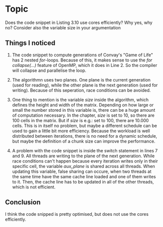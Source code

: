 # Topic

Does the code snippet in Listing 3.10 use cores efficiently? Why yes, why no? Consider also the variable size in your argumentation

## Things I noticed

1) The code snippet to compute generations of Convay's "Game of Life" has 2 nested _for_-loops. 
Because of this, it makes sense to use the _for collapse(...)_ feature of OpenMP, which it does in Line 2. 
So the compiler will collapse and parallelise the loop.

2) The algorithmn uses two planes. 
One plane is the current generation (used for reading), while the other plane is the next generation (used for writing). 
Because of this seperation, race conditions can be avoided.

3) One thing to mention is the variable _size_ inside the algorithm, which defines the height and width of the matrix.
Depending on how large or small the number stored in this variable is, there can be a huge amount of computation necessary.
In the chapter, _size_ is set to 10, so there are 100 cells in the matrix.
But if _size_ is e.g.: set to 100, there are 10.000 cells. 
This is in itself no problem, but maybe a different schedule can be used to gain a little bit more efficiency. 
Because the workload is well distributed between iterations, there is no need for a dynamic schedule, but maybe the definition of a chunk size can improve the performance.


4) A problem with the code snippet is inside the switch statement in lines 7 and 9. 
All threads are writing to the plane of the next generation. 
While race conditions can't happen because every iteration writes only in their specific cell,
the variable _aux_plane_ is shared across all threads. 
When updating this variable, false sharing can occure, when two threads at the same time have the same cache line loaded and one of them writes to it. 
Then, the cache line has to be updated in all of the other threads, which is not efficient.

## Conclusion

I think the code snipped is pretty optimised, but does not use the cores efficiently.
